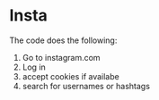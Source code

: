 # Insta
The code does the following:
  1. Go to instagram.com
  2. Log in
  3. accept cookies if availabe
  4. search for usernames or hashtags
